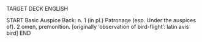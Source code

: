 TARGET DECK
ENGLISH

START
Basic
Auspice
Back: n. 1 (in pl.) Patronage (esp. Under the auspices of). 2 omen, premonition. [originally ‘observation of bird-flight’: latin avis bird]
END
